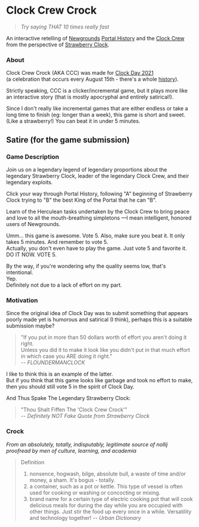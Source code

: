 # Clock Crew Crock

> *Try saying THAT 10 times really fast*

An interactive retelling of [Newgrounds](https://www.newgrounds.com) [Portal History](https://www.newgrounds.com/wiki/about-newgrounds/history/flash-portal-history?path=/wiki/about-newgrounds/history/flash-portal-history) and the [Clock Crew](https://www.newgrounds.com/collection/clockcrew) from the perspective of [Strawberry Clock](https://strawberryclock.newgrounds.com/).

### About

Clock Crew Crock (AKA CCC) was made for [Clock Day 2021](https://www.newgrounds.com/collection/clockday2021)  
(a celebration that occurs every August 15th - there's a whole [history](https://www.newgrounds.com/collection/clockcrewhistory)).

Strictly speaking, CCC is a clicker/incremental game, but it plays more like an interactive story (that is mostly apocryphal and entirely satirical!).

Since I don't really like incremental games that are either endless or take a long time to finish (eg: longer than a week), this game is short and sweet. (Like a strawberry!)
You can beat it in under 5 minutes.

## Satire (for the game submission)

### Game Description

Join us on a legendary legend of legendary proportions about the legendary Strawberry Clock, leader of the legendary Clock Crew, and their legendary exploits.

Click your way through Portal History, following "A" beginning of Strawberry Clock trying to "B" the best King of the Portal that he can "B".

Learn of the Herculean tasks undertaken by the Clock Crew to bring peace and love to all the mouth-breathing simpletons &mdash;I mean intelligent, honored users of Newgrounds.

Umm... this game is awesome. Vote 5. Also, make sure you beat it. It only takes 5 minutes. And remember to vote 5.  
Actually, you don't even have to play the game. Just vote 5 and favorite it.  
DO IT NOW. VOTE 5.

By the way, if you're wondering why the quality seems low, that's intentional.  
Yep.  
Definitely not due to a lack of effort on my part.  

### Motivation

Since the original idea of Clock Day was to submit something that appears poorly made yet is humorous and satirical (I think), perhaps this is a suitable submission maybe?

> "If you put in more than 50 dollars worth of effort you aren't doing it right.  
> Unless you did it to make it look like you didn't put in that much effort in which case you ARE doing it right."  
> *-- FLOUNDERMANCLOCK*

I like to think this is an example of the latter.  
But if you think that this game looks like garbage and took no effort to make, then you should still vote 5 in the spirit of Clock Day.

And Thus Spake The Legendary Strawberry Clock:
> "Thou Shalt Fiffen The 'Clock Crew Crock'"  
> *-- Definitely NOT Fake Quote from Strawberry Clock*

### Crock

*From an absolutely, totally, indisputably, legitimate source of nollij proofread by men of culture, learning, and academia*

> Definition
> 1. nonsence, hogwash, bilge, absolute bull, a waste of time and/or money, a sham. It's bogus - totally.
> 2. a container, such as a pot or kettle. This type of vessel is often used for cooking or washing or concocting or mixing.
> 3. brand name for a certain type of electric cooking pot that will cook delicious meals for during the day while you are occupied with other things. Just stir the food up every once in a while. Versatility and technology together!
*-- Urban Dictionary*